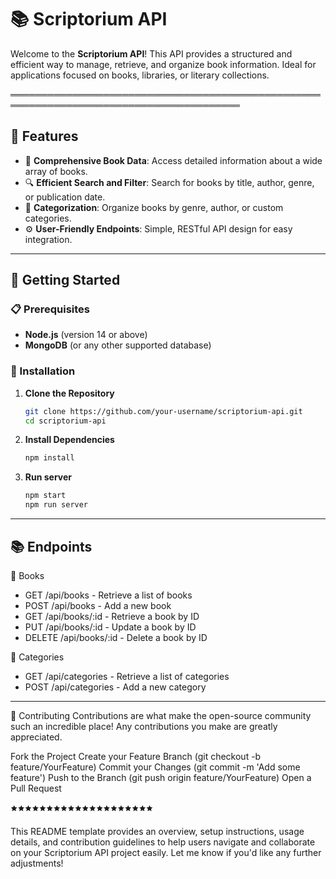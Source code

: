 # 📚 Scriptorium API

Welcome to the **Scriptorium API**! This API provides a structured and efficient way to manage, retrieve, and organize book information. Ideal for applications focused on books, libraries, or literary collections.

═══════════════════════════════════════════════════════════════════════════════════════




## 📜 Features

- 📖 **Comprehensive Book Data**: Access detailed information about a wide array of books.
- 🔍 **Efficient Search and Filter**: Search for books by title, author, genre, or publication date.
- 📂 **Categorization**: Organize books by genre, author, or custom categories.
- ⚙️ **User-Friendly Endpoints**: Simple, RESTful API design for easy integration.

---

## 🚀 Getting Started

### 📋 Prerequisites

- **Node.js** (version 14 or above)
- **MongoDB** (or any other supported database)

### 🔧 Installation

1. **Clone the Repository**  
   ```bash
   git clone https://github.com/your-username/scriptorium-api.git
   cd scriptorium-api
2. **Install Dependencies**
   ```bash
   npm install
3. **Run server**
   ```bash
   npm start
   npm run server

---
   
## 📚 Endpoints
📕 Books
- GET /api/books - Retrieve a list of books
- POST /api/books - Add a new book
- GET /api/books/:id - Retrieve a book by ID
- PUT /api/books/:id - Update a book by ID
- DELETE /api/books/:id - Delete a book by ID
  
📄 Categories
- GET /api/categories - Retrieve a list of categories
- POST /api/categories - Add a new category

---
🤝 Contributing
Contributions are what make the open-source community such an incredible place! Any contributions you make are greatly appreciated.

Fork the Project
Create your Feature Branch (git checkout -b feature/YourFeature)
Commit your Changes (git commit -m 'Add some feature')
Push to the Branch (git push origin feature/YourFeature)
Open a Pull Request

🟊🟊🟊🟊🟊🟊🟊🟊🟊🟊🟊🟊🟊🟊🟊🟊🟊🟊🟊🟊
 

This README template provides an overview, setup instructions, usage details, and contribution guidelines to help users navigate and collaborate on your Scriptorium API project easily. Let me know if you'd like any further adjustments!
